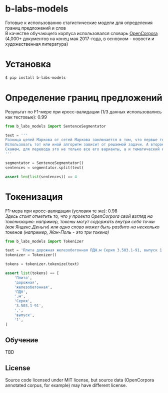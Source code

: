 # b-labs-models

Готовые к использованию статистические модели для определения границ предложений и слов  
В качестве обучающего корпуса использовался словарь [OpenCorpora](http://opencorpora.org/) (4,000+ документов на конец мая 2017-года, в основном - новости и художественная литература)  

# Установка
```bash
$ pip install b-labs-models
```

# Определение границ предложений

Результат по F1-мере при кросс-валидации (1/3 данных использовались как тестовые): 0.99  

```python
from b_labs_models import SentenceSegmentator

text = '''
Разница цепей Маркова от сетей Маркова заключается в том, что первые генеративны (т.е. предсказывают вероятность следующего шага), а вторые — дискриминатины, т.е. рассчитывают вероятность текущего состояния.
Использовать тот или иной алгоритм зависит от решаемой задачи. А второе, и наиболее важное отличие — это то, что сети Маркова учитывают не только шаг (два и т.д.) вправо-влево по какому-либо из параметров, а по пучку взаимосвязанных параметров.
Скажем, для перевода это не только все его варианты, а и тематический контекст перевода, синтаксис и пр.
'''

segmentator = SentenceSegmentator()
sentences = segmentator.split(text)

assert len(list(sentences)) == 4
```

# Токенизация

F1-мера при кросс-валидации (условия те же): 0.98  
*Здесь стоит отметить то, что у проекта OpenCorpora свой взгляд на токенизацию: например, токены могут содержать внутри себя точки (как Яндекс.Деньги) или одно слово может быть разбито на несколько токенов (например, Жан-Поль - это три токена)*  

```python
from b_labs_models import Tokenizer

text = 'Плита дорожная железобетонная ПДН.м Серия 3.503.1-91, выпуск 1'
tokenizer = Tokenizer()

tokens = tokenizer.tokenize(text)

assert list(tokens) == [
    'Плита',
    'дорожная',
    'железобетонная',
    'ПДН',
    '.м',
    'Серия',
    '3.503.1-91',
    ',',
    'выпуск',
    '1',
]

```

## Обучение

TBD

## License

Source code licensed under MIT license, but source data (OpenCorpora annotated corpus, for example) may have different license.
